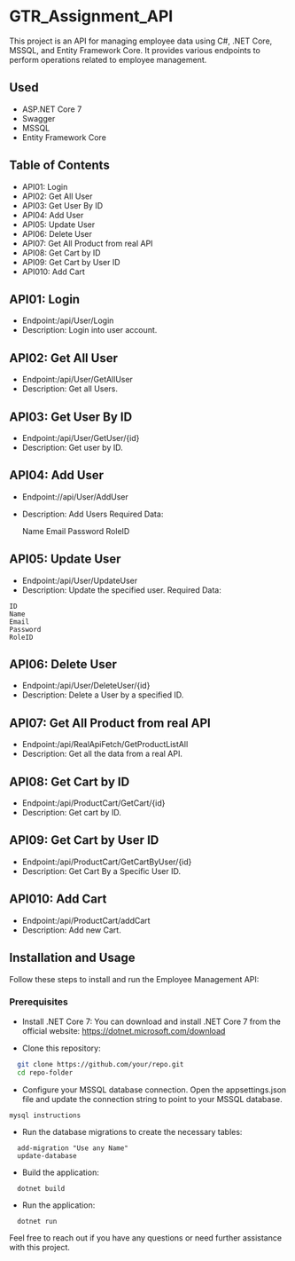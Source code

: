 # GTR_Assignment_API

This project is an API for managing employee data using C#, .NET Core, MSSQL, and Entity Framework Core. It provides various endpoints to perform operations related to employee management.

## Used
- ASP.NET Core 7
- Swagger
- MSSQL
- Entity Framework Core

## Table of Contents
   - API01: Login
   - API02: Get All User
   - API03: Get User By ID
   - API04: Add User
   - API05: Update User
   - API06: Delete User
   - API07: Get All Product from real API
   - API08: Get Cart by ID
   - API09: Get Cart by User ID
   - API010: Add Cart

## API01: Login
  -  Endpoint:/api/User/Login
  -  Description: Login into user account.

## API02: Get All User
  -  Endpoint:/api/User/GetAllUser
  -  Description: Get all Users.

## API03: Get User By ID
  -  Endpoint:/api/User/GetUser/{id}
  -  Description: Get user by ID.

##  API04: Add User
  - Endpoint://api/User/AddUser
  - Description: Add Users
    Required Data:

    Name
    Email
    Password
    RoleID

## API05: Update User
  -  Endpoint:/api/User/UpdateUser
  -  Description: Update the specified user.
    Required Data:

    ID
    Name
    Email
    Password
    RoleID

## API06: Delete User
  -  Endpoint:/api/User/DeleteUser/{id}
  -  Description: Delete a User by a specified ID.

## API07: Get All Product from real API
  -  Endpoint:/api/RealApiFetch/GetProductListAll
  -  Description: Get all the data from a real API.

## API08: Get Cart by ID
  -  Endpoint:/api/ProductCart/GetCart/{id}
  -  Description: Get cart by ID.

## API09: Get Cart by User ID
  -  Endpoint:/api/ProductCart/GetCartByUser/{id}
  -  Description: Get Cart By a Specific User ID.

## API010: Add Cart
  -  Endpoint:/api/ProductCart/addCart
  -  Description: Add new Cart.

## Installation and Usage
Follow these steps to install and run the Employee Management API:
### Prerequisites
  - Install .NET Core 7: You can download and install .NET Core 7 from the official website: https://dotnet.microsoft.com/download

  - Clone this repository:
  ```bash
    git clone https://github.com/your/repo.git
    cd repo-folder
  ```
  - Configure your MSSQL database connection. Open the appsettings.json file and update the connection string to point to your MSSQL database.
  ```
  mysql instructions
  ```
  - Run the database migrations to create the necessary tables:
  ```
    add-migration "Use any Name"
    update-database
  ```
  - Build the application:
  ```
    dotnet build
  ```
  - Run the application:
  ```
    dotnet run
  ```


  Feel free to reach out if you have any questions or need further assistance with this project.